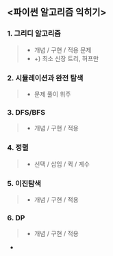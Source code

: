 ## <파이썬 알고리즘 익히기>

### 1. 그리디 알고리즘 
> - 개념 / 구현 / 적용 문제
> - +) 최소 신장 트리, 허프만

### 2. 시뮬레이션과 완전 탐색
> - 문제 풀이 위주

### 3. DFS/BFS
> - 개념 / 구현 / 적용

### 4. 정렬
> - 선택 / 삽입 / 퀵 / 계수

### 5. 이진탐색
> - 개념 / 구현 / 적용

### 6. DP
> - 개념 / 구현 / 적용

+
